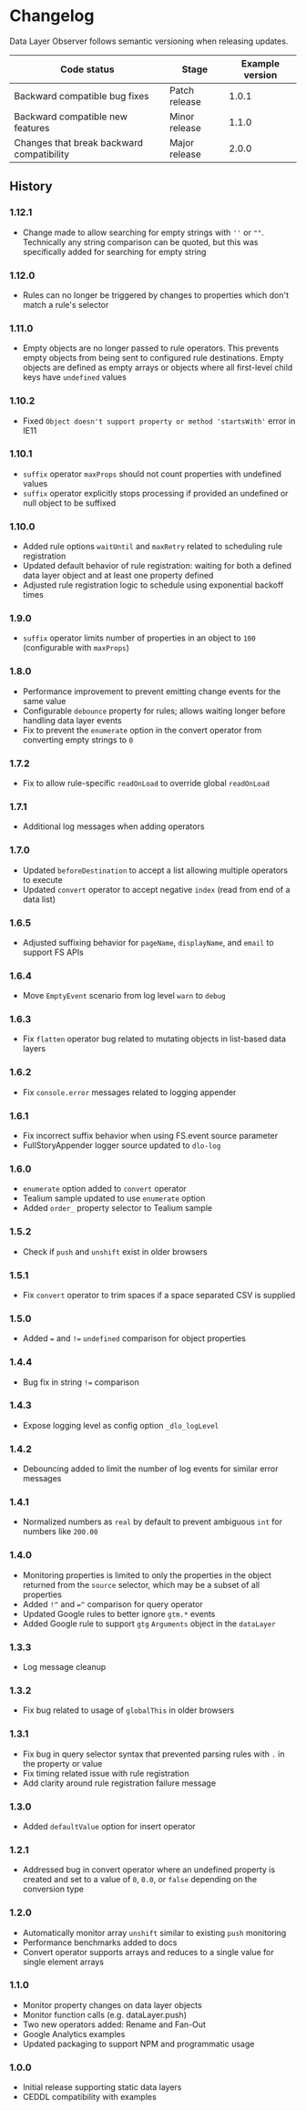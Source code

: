 # Changelog

Data Layer Observer follows semantic versioning when releasing updates.

| Code status | Stage | Example version |
| ----------- | ----- | --------------- |
| Backward compatible bug fixes | Patch release | 1.0.1 |
| Backward compatible new features | Minor release| 1.1.0 |
| Changes that break backward compatibility | Major release | 2.0.0 |

## History

### 1.12.1

- Change made to allow searching for empty strings with ```''``` or ```""```.  Technically any string comparison can be quoted, but this was specifically added for searching for empty string

### 1.12.0

- Rules can no longer be triggered by changes to properties which don't match a rule's selector

### 1.11.0

- Empty objects are no longer passed to rule operators. This prevents empty objects from being sent to configured rule destinations. Empty objects are defined as empty arrays or objects where all first-level child keys have `undefined` values

### 1.10.2

- Fixed `Object doesn't support property or method 'startsWith'` error in IE11

### 1.10.1

- `suffix` operator `maxProps` should not count properties with undefined values
- `suffix` operator explicitly stops processing if provided an undefined or null object to be suffixed

### 1.10.0

- Added rule options `waitUntil` and `maxRetry` related to scheduling rule registration
- Updated default behavior of rule registration: waiting for both a defined data layer object and at least one property defined
- Adjusted rule registration logic to schedule using exponential backoff times

### 1.9.0

- `suffix` operator limits number of properties in an object to `100` (configurable with `maxProps`)

### 1.8.0

- Performance improvement to prevent emitting change events for the same value
- Configurable `debounce` property for rules; allows waiting longer before handling data layer events
- Fix to prevent the `enumerate` option in the convert operator from converting empty strings to `0`

### 1.7.2

- Fix to allow rule-specific `readOnLoad` to override global `readOnLoad`

### 1.7.1

- Additional log messages when adding operators

### 1.7.0

- Updated `beforeDestination` to accept a list allowing multiple operators to execute
- Updated `convert` operator to accept negative `index` (read from end of a data list)

### 1.6.5

- Adjusted suffixing behavior for `pageName`, `displayName`, and `email` to support FS APIs

### 1.6.4

- Move `EmptyEvent` scenario from log level `warn` to `debug`

### 1.6.3

- Fix `flatten` operator bug related to mutating objects in list-based data layers

### 1.6.2

- Fix `console.error` messages related to logging appender

### 1.6.1

- Fix incorrect suffix behavior when using FS.event source parameter
- FullStoryAppender logger source updated to `dlo-log`

### 1.6.0

- `enumerate` option added to `convert` operator
- Tealium sample updated to use `enumerate` option
- Added `order_` property selector to Tealium sample

### 1.5.2

- Check if `push` and `unshift` exist in older browsers

### 1.5.1

- Fix `convert` operator to trim spaces if a space separated CSV is supplied

### 1.5.0

- Added `=` and `!=` `undefined` comparison for object properties

### 1.4.4

- Bug fix in string `!=` comparison

### 1.4.3

- Expose logging level as config option `_dlo_logLevel`

### 1.4.2

- Debouncing added to limit the number of log events for similar error messages

### 1.4.1

- Normalized numbers as `real` by default to prevent ambiguous `int` for numbers like `200.00`

### 1.4.0

- Monitoring properties is limited to only the properties in the object returned from the `source` selector, which may be a subset of all properties
- Added `!^` and `=^` comparison for query operator
- Updated Google rules to better ignore `gtm.*` events
- Added Google rule to support `gtg` `Arguments` object in the `dataLayer`

### 1.3.3

- Log message cleanup

### 1.3.2

- Fix bug related to usage of `globalThis` in older browsers

### 1.3.1

- Fix bug in query selector syntax that prevented parsing rules with `.` in the property or value
- Fix timing related issue with rule registration
- Add clarity around rule registration failure message

### 1.3.0

- Added `defaultValue` option for insert operator

### 1.2.1

- Addressed bug in convert operator where an undefined property is created and set to a value of `0`, `0.0`, or `false` depending on the conversion type

### 1.2.0

- Automatically monitor array `unshift` similar to existing `push` monitoring
- Performance benchmarks added to docs
- Convert operator supports arrays and reduces to a single value for single element arrays

### 1.1.0

- Monitor property changes on data layer objects
- Monitor function calls (e.g. dataLayer.push)
- Two new operators added: Rename and Fan-Out
- Google Analytics examples
- Updated packaging to support NPM and programmatic usage

### 1.0.0

- Initial release supporting static data layers
- CEDDL compatibility with examples
